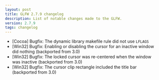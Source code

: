 ```yaml
---
layout: post
title: GLFW 2.7.9 changelog
description: List of notable changes made to the GLFW.
version: 2.7.9
tags: changelog
---
```


 - \[Cocoa\] Bugfix: The dynamic library makefile rule did not use
                     `LFLAGS`
 - \[Win32\] Bugfix: Enabling or disabling the cursor for an inactive
                     window did nothing (backported from 3.0)
 - \[Win32\] Bugfix: The locked cursor was re-centered when the window was
                     inactive (backported from 3.0)
 - \[Win32\] Bugfix: The cursor clip rectangle included the title bar
                     (backported from 3.0)
